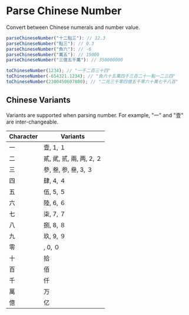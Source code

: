 # Parse Chinese Number

Convert between Chinese numerals and number value.

```javascript
parseChineseNumber("十二點三"): // 12.3
parseChineseNumber("點三"): // 0.3
parseChineseNumber("負六"): // -6
parseChineseNumber("萬五"): // 15000
parseChineseNumber("三億五千萬"): // 350000000

toChineseNumber(1234); // "一千二百三十四"
toChineseNumber(-654321.1234); // "負六十五萬四千三百二十一點一二三四"
toChineseNumber(2300450607800); // "二兆三千零四億五千零六十萬七千八百"
```

## Chinese Variants

Variants are supported when parsing number. For example, "一" and "壹" are inter-changeable.

| Character | Variants                  |
| --------- | ------------------------- |
| 一        | 壹, 1, １                 |
| 二        | 貳, 貮, 贰, 兩, 两, 2, ２ |
| 三        | 參, 叁, 参, 叄, 3, ３     |
| 四        | 肆, 4, ４                 |
| 五        | 伍, 5, ５                 |
| 六        | 陸, 6, ６                 |
| 七        | 柒, 7, ７                 |
| 八        | 捌, 8, ８                 |
| 九        | 玖, 9, ９                 |
| 零        | , 0, ０                   |
| 十        | 拾                        |
| 百        | 佰                        |
| 千        | 仟                        |
| 萬        | 万                        |
| 億        | 亿                        |
